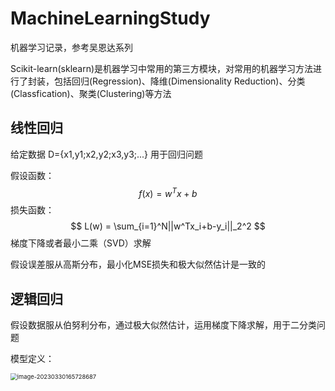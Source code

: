 # MachineLearningStudy

机器学习记录，参考吴恩达系列

Scikit-learn(sklearn)是机器学习中常用的第三方模块，对常用的机器学习方法进行了封装，包括回归(Regression)、降维(Dimensionality Reduction)、分类(Classfication)、聚类(Clustering)等方法

## **线性回归**

给定数据 	D={x1,y1;x2,y2;x3,y3;...}  用于回归问题

假设函数：
$$
f(x) = w^Tx+b
$$
损失函数：
$$
L(w) = \sum_{i=1}^N||w^Tx_i+b-y_i||_2^2
$$
梯度下降或者最小二乘（SVD）求解

假设误差服从高斯分布，最小化MSE损失和极大似然估计是一致的

## 逻辑回归

假设数据服从伯努利分布，通过极大似然估计，运用梯度下降求解，用于二分类问题

模型定义：

<img src="C:\Users\LEVI\AppData\Roaming\Typora\typora-user-images\image-20230330165728687.png" alt="image-20230330165728687" style="zoom:67%;" />
